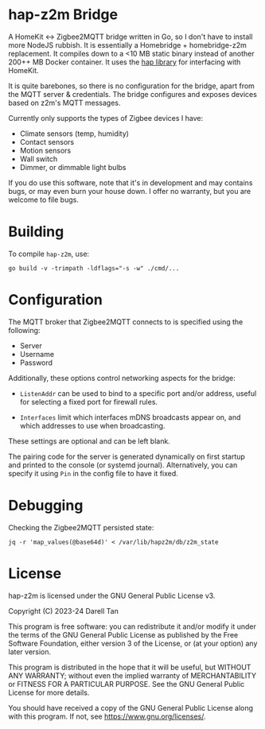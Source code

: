 hap-z2m Bridge
===============

A HomeKit <-> Zigbee2MQTT bridge written in Go, so I don't have to install more NodeJS rubbish.
It is essentially a Homebridge + homebridge-z2m replacement.
It compiles down to a <10 MB static binary instead of another 200++ MB Docker container.
It uses the [hap library](https://github.com/brutella/hap) for interfacing with HomeKit.

It is quite barebones, so there is no configuration for the bridge, apart from the MQTT server & credentials.
The bridge configures and exposes devices based on z2m's MQTT messages.

Currently only supports the types of Zigbee devices I have:

- Climate sensors (temp, humidity)
- Contact sensors
- Motion sensors
- Wall switch
- Dimmer, or dimmable light bulbs

If you do use this software, note that it's in development and may contains bugs,
or may even burn your house down. I offer no warranty, but you are welcome to file bugs.


Building
=========

To compile `hap-z2m`, use:

    go build -v -trimpath -ldflags="-s -w" ./cmd/...

Configuration
==============

The MQTT broker that Zigbee2MQTT connects to is specified using the following:

- Server
- Username
- Password

Additionally, these options control networking aspects for the bridge:

- `ListenAddr` can be used to bind to a specific port and/or address, 
  useful for selecting a fixed port for firewall rules.

- `Interfaces` limit which interfaces mDNS broadcasts appear on, 
  and which addresses to use when broadcasting.

These settings are optional and can be left blank.

The pairing code for the server is generated dynamically on first startup
and printed to the console (or systemd journal). Alternatively, you can specify
it using `Pin` in the config file to have it fixed.


Debugging
==========

Checking the Zigbee2MQTT persisted state:

    jq -r 'map_values(@base64d)' < /var/lib/hapz2m/db/z2m_state

License
========

hap-z2m is licensed under the GNU General Public License v3.

Copyright (C) 2023-24 Darell Tan

This program is free software: you can redistribute it and/or modify it under
the terms of the GNU General Public License as published by the Free Software
Foundation, either version 3 of the License, or (at your option) any later
version.

This program is distributed in the hope that it will be useful, but WITHOUT ANY
WARRANTY; without even the implied warranty of MERCHANTABILITY or FITNESS FOR A
PARTICULAR PURPOSE. See the GNU General Public License for more details.

You should have received a copy of the GNU General Public License along with
this program. If not, see <https://www.gnu.org/licenses/>.

